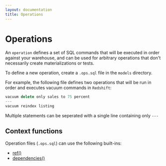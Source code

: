 ```yaml
---
layout: documentation
title: Operations
---
```


# Operations

An `operation` defines a set of SQL commands that will be executed in order against your warehouse, and can be used for arbitrary operations that don't necessarily create materializations or tests.

To define a new operation, create a `.ops.sql` file in the `models` directory.

For example, the following file defines two operations that will be run in order and executes vacuum commands in `Redshift`:
```js
vacuum delete only sales to 75 percent
---
vacuum reindex listing
```
Multiple statements can be seperated with a single line containing only `---`

## Context functions

Operation files (`.ops.sql`) can use the following built-ins:

- [ref()](/built-in-functions/#ref)
- [dependencies()](/built-in-functions/#dependencies)
